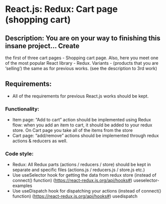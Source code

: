 # React.js: Redux: Cart page (shopping cart)
## Description: You are on your way to finishing this insane project... Create 
the first of three cart pages - Shopping cart page.
Also, here you meet one of the most popular React library - Redux.
Variants -  (products that you are ‘selling’) the same as for previous works.
(see the description to 3rd work)
## Requirements: 
- All of the requirements for previous React.js works should be kept.
### Functionality:
- Item page: “Add to cart” action should be implemented using 
Redux flow: when you add an item to cart, it should be added to
your redux store. On Cart page you take all of the items from 
the store
- Cart page: “add/remove” actions should be implemented 
through redux actions & reducers as well.
### Code style: 
- Redux: All Redux parts (actions / reducers / store) should be 
kept in separate and specific files (actions.js / reducers.js / 
store.js etc.)
- Use useSelector hook for getting the data from redux store 
(instead of connect() function)
(https://react-redux.js.org/api/hooks#)   useselector-examples   
- Use useDispatch hook for dispatching your actions (instead of 
connect() function)
(https://react-redux.js.org/api/hooks#) usedispatch   
